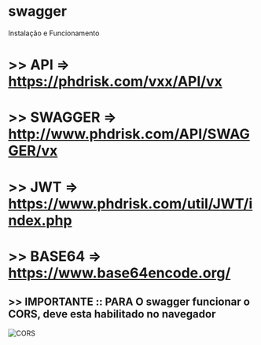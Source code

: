 # swagger
Instalação e Funcionamento

# >> API => https://phdrisk.com/vxx/API/vx
# >> SWAGGER => http://www.phdrisk.com/API/SWAGGER/vx
# >> JWT => https://www.phdrisk.com/util/JWT/index.php
# >> BASE64 => https://www.base64encode.org/
## >> IMPORTANTE :: PARA O swagger funcionar o CORS, deve esta habilitado no navegador


![CORS](https://phdrisk.com/API/swagger/uteis/imagem_cor_ativado.png)

